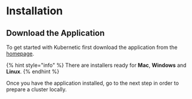 # Installation

## Download the Application

To get started with Kubernetic first download the application from the [homepage](https://kubernetic.com).

{% hint style="info" %}
There are installers ready for **Mac**, **Windows** and **Linux**.
{% endhint %}

Once you have the application installed, go to the next step in order to prepare a cluster locally.

